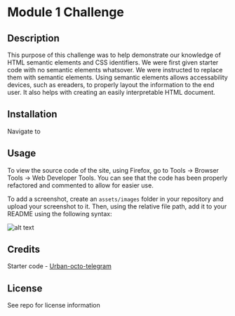 # Module 1 Challenge

## Description

<!-- Provide a short description explaining the what, why, and how of your project. Use the following questions as a guide:

- What was your motivation?
- Why did you build this project? (Note: the answer is not "Because it was a homework assignment.")
- What problem does it solve?
- What did you learn? -->

This purpose of this challenge was to help demonstrate our knowledge of HTML semantic elements and CSS identifiers. We were first given starter code with no semantic elements whatsover. We were instructed to replace them with semantic elements. Using semantic elements allows accessability devices, such as ereaders, to properly layout the information to the end user. It also helps with creating an easily interpretable HTML document.



## Installation

Navigate to <insert URL here>

## Usage

To view the source code of the site, using Firefox, go to Tools -> Browser Tools -> Web Developer Tools. You can see that the code has been properly refactored and commented to allow for easier use.

To add a screenshot, create an `assets/images` folder in your repository and upload your screenshot to it. Then, using the relative file path, add it to your README using the following syntax:

![alt text](assets/images/screenshot.png)

## Credits

Starter code - [Urban-octo-telegram](https://github.com/coding-boot-camp/urban-octo-telegram)

## License

See repo for license information


